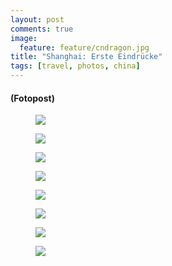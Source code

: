```yaml
---
layout: post
comments: true
image: 
  feature: feature/cndragon.jpg
title: "Shanghai: Erste Eindrücke"
tags: [travel, photos, china]
---
```


#### (Fotopost)

<figure>
	<a href="{{ site.url }}/images/p/2012_china/1eindruck/P9200299.jpg"><img src="{{ site.url }}/images/p/2012_china/1eindruck/P9200299_tn.jpg"></a>
	<figcaption></figcaption>
</figure>
<figure>
	<a href="{{ site.url }}/images/p/2012_china/1eindruck/P9200309.jpg"><img src="{{ site.url }}/images/p/2012_china/1eindruck/P9200309_tn.jpg"></a>
	<figcaption></figcaption>
</figure>
<figure>
	<a href="{{ site.url }}/images/p/2012_china/1eindruck/P9200315.jpg"><img src="{{ site.url }}/images/p/2012_china/1eindruck/P9200315_tn.jpg"></a>
	<figcaption></figcaption>
</figure>
<figure>
	<a href="{{ site.url }}/images/p/2012_china/1eindruck/P9220320.jpg"><img src="{{ site.url }}/images/p/2012_china/1eindruck/P9220320_tn.jpg"></a>
	<figcaption></figcaption>
</figure>
<figure>
	<a href="{{ site.url }}/images/p/2012_china/1eindruck/P9220342.jpg"><img src="{{ site.url }}/images/p/2012_china/1eindruck/P9220342_tn.jpg"></a>
	<figcaption></figcaption>
</figure>
<figure>
	<a href="{{ site.url }}/images/p/2012_china/1eindruck/P9220394.jpg"><img src="{{ site.url }}/images/p/2012_china/1eindruck/P9220394_tn.jpg"></a>
	<figcaption></figcaption>
</figure>
<figure>
	<a href="{{ site.url }}/images/p/2012_china/1eindruck/P9220413.jpg"><img src="{{ site.url }}/images/p/2012_china/1eindruck/P9220413_tn.jpg"></a>
	<figcaption></figcaption>
</figure>
<figure>
	<a href="{{ site.url }}/images/p/2012_china/1eindruck/P9220426.jpg"><img src="{{ site.url }}/images/p/2012_china/1eindruck/P9220426_tn.jpg"></a>
	<figcaption></figcaption>
</figure>
